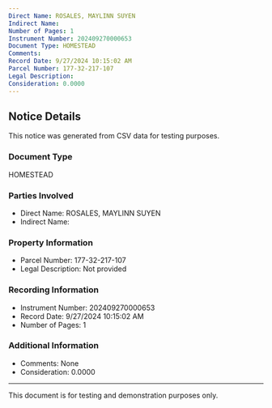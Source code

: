 ```yaml
---
Direct Name: ROSALES, MAYLINN SUYEN
Indirect Name: 
Number of Pages: 1
Instrument Number: 202409270000653
Document Type: HOMESTEAD
Comments: 
Record Date: 9/27/2024 10:15:02 AM
Parcel Number: 177-32-217-107
Legal Description: 
Consideration: 0.0000
---
```


## Notice Details

This notice was generated from CSV data for testing purposes.

### Document Type
HOMESTEAD

### Parties Involved
- Direct Name: ROSALES, MAYLINN SUYEN
- Indirect Name: 

### Property Information
- Parcel Number: 177-32-217-107
- Legal Description: Not provided

### Recording Information
- Instrument Number: 202409270000653
- Record Date: 9/27/2024 10:15:02 AM
- Number of Pages: 1

### Additional Information
- Comments: None
- Consideration: 0.0000

---

This document is for testing and demonstration purposes only.
